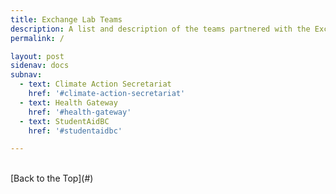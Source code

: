 ```yaml
---
title: Exchange Lab Teams
description: A list and description of the teams partnered with the Exchange Lab.
permalink: /

layout: post
sidenav: docs
subnav:
  - text: Climate Action Secretariat
    href: '#climate-action-secretariat'
  - text: Health Gateway
    href: '#health-gateway'
  - text: StudentAidBC
    href: '#studentaidbc'

---
```



<br/>
[Back to the Top](#)
